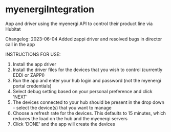 # myenergiIntegration
App and driver using the myenergi API to control their product line via Hubitat

Changelog:
  2023-06-04  Added zappi driver and resolved bugs in director call in the app

INSTRUCTIONS FOR USE:

1. Install the app driver
2. Install the driver files for the devices that you wish to control (currently EDDI or ZAPPI)
3. Run the app and enter your hub login and password (not the myenergi portal credentials)
4. Select debug setting based on your personal preference and click 'NEXT'
5. The devices connected to your hub should be present in the drop down - select the device(s) that you want to manage
6. Choose a refresh rate for the devices. This defaults to 15 minutes, which reduces the load on the hub and the myenergi servers
7. Click 'DONE' and the app will create the devices
